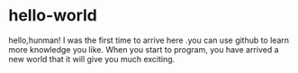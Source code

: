 # hello-world
hello,hunman!
I was the first time to arrive here .you can use github to learn more knowledge you like. 
When you start to program, you have arrived a new world that it will give you much exciting.
